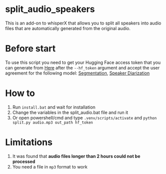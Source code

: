 # split_audio_speakers
This is an add-on to whisperX that allows you to split all speakers into audio files that are automatically generated from the original audio.

# Before start
To use this script you need to get your Hugging Face access token that you can generate from [Here](https://huggingface.co/settings/tokens) after the `--hf_token` argument and accept the user agreement for the following model: [Segmentation](https://huggingface.co/pyannote/segmentation), [Speaker Diarization](https://huggingface.co/pyannote/speaker-diarization)


# How to 
1) Run `install.bat` and wait for installation
2) Change the variables in the split_audio.bat file and run it
3) Or open powershell/cmd and type `.venv/scripts/activate` and `python split.py audio.mp3 out_path hf_token`

# Limitations
1) It was found that **audio files longer than 2 hours could not be processed**
2) You need a file in `mp3` format to work
